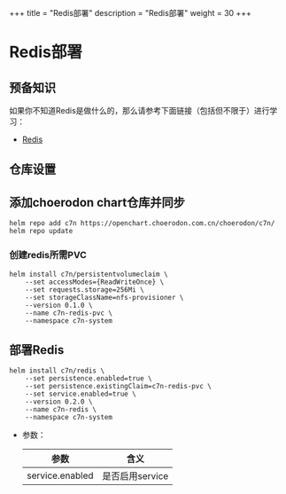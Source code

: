 +++
title = "Redis部署"
description = "Redis部署"
weight = 30
+++

# Redis部署

## 预备知识

如果你不知道Redis是做什么的，那么请参考下面链接（包括但不限于）进行学习：

- [Redis](https://redis.io/)

## 仓库设置
## 添加choerodon chart仓库并同步

```
helm repo add c7n https://openchart.choerodon.com.cn/choerodon/c7n/
helm repo update
```

### 创建redis所需PVC

```shell
helm install c7n/persistentvolumeclaim \
    --set accessModes={ReadWriteOnce} \
    --set requests.storage=256Mi \
    --set storageClassName=nfs-provisioner \
    --version 0.1.0 \
    --name c7n-redis-pvc \
    --namespace c7n-system
```

## 部署Redis

```shell
helm install c7n/redis \
    --set persistence.enabled=true \
    --set persistence.existingClaim=c7n-redis-pvc \
    --set service.enabled=true \
    --version 0.2.0 \
    --name c7n-redis \
    --namespace c7n-system
```

- 参数：

    参数 | 含义 
    --- |  --- 
    service.enabled|是否启用service